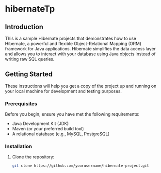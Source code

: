 # hibernateTp


## Introduction

This is a sample Hibernate projects that demonstrates how to use Hibernate, a powerful and flexible Object-Relational Mapping (ORM) framework for Java applications. Hibernate simplifies the data access layer and allows you to interact with your database using Java objects instead of writing raw SQL queries.

## Getting Started

These instructions will help you get a copy of the project up and running on your local machine for development and testing purposes.

### Prerequisites

Before you begin, ensure you have met the following requirements:

- Java Development Kit (JDK)
- Maven (or your preferred build tool)
- A relational database (e.g., MySQL, PostgreSQL)

### Installation

1. Clone the repository:

   ```sh
   git clone https://github.com/yourusername/hibernate-project.git
